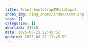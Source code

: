 ```yaml
---
title: Front-Bootstrap的FileInput
index_img: /img_index/index/XXXX.png
tags: []
categories: []
abbrlink: 24956
date: 2025-08-21 12:45:52
updated: 2025-08-21 12:45:52
---
```

